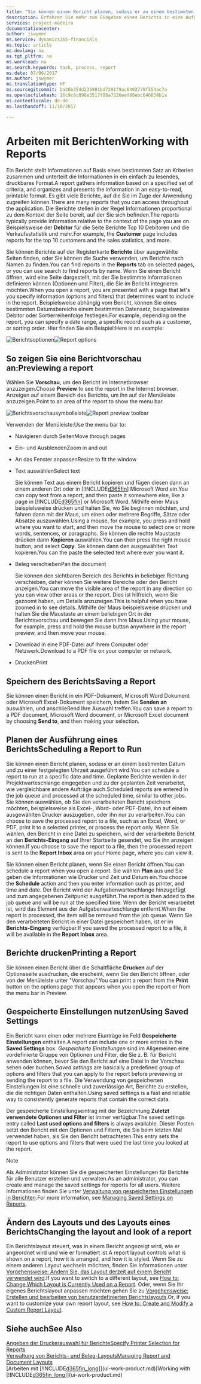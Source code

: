 ```yaml
---
title: "Sie können einen Bericht planen, sodass er an einem bestimmten Datum und zu einer festgelegten Uhrzeit ausgeführt wird | Microsoft Docs"
description: Erfahren Sie mehr zum Eingeben eines Berichts in eine Aufgabenwarteschlange und das Planen der Verarbeitung an einem bestimmten Datum und Uhrzeit.
services: project-madeira
documentationcenter: 
author: jswymer
ms.service: dynamics365-financials
ms.topic: article
ms.devlang: na
ms.tgt_pltfrm: na
ms.workload: na
ms.search.keywords: task, process, report
ms.date: 07/06/2017
ms.author: jswymer
ms.translationtype: HT
ms.sourcegitcommit: ba26b354d235981bd7291f9ac6402779f554ac7a
ms.openlocfilehash: 16c9c8c896e3517f08a7326eef88ebc646834b1a
ms.contentlocale: de-de
ms.lasthandoff: 11/10/2017

---
```

# <a name="working-with-reports"></a><span data-ttu-id="593c0-103">Arbeiten mit Berichten</span><span class="sxs-lookup"><span data-stu-id="593c0-103">Working with Reports</span></span>
<span data-ttu-id="593c0-104">Ein Bericht stellt Informationen auf Basis eines bestimmten Satz an Kriterien zusammen und unterteilt die Informationen in ein einfach zu lesendes, druckbares Format.</span><span class="sxs-lookup"><span data-stu-id="593c0-104">A report gathers information based on a specified set of criteria, and organizes and presents the information in an easy-to-read, printable format.</span></span> <span data-ttu-id="593c0-105">Es gibt viele Berichte, auf die Sie im Zuge der Anwendung zugreifen können.</span><span class="sxs-lookup"><span data-stu-id="593c0-105">There are many reports that you can access throughout the application.</span></span> <span data-ttu-id="593c0-106">Die Berichte stellen in der Regel Informationen proportional zu dem Kontext der Seite bereit, auf der Sie sich befinden.</span><span class="sxs-lookup"><span data-stu-id="593c0-106">The reports typically provide information relative to the context of the page you are on.</span></span> <span data-ttu-id="593c0-107">Beispielsweise der **Debitor** für die Seite Berichte Top 10 Debitoren und die Verkaufsstatistik und mehr.</span><span class="sxs-lookup"><span data-stu-id="593c0-107">For example, the **Customer** page includes reports for the top 10 customers and the sales statistics, and more.</span></span>

<span data-ttu-id="593c0-108">Sie können Berichte auf der Registerkarte **Berichte** über ausgewählte Seiten finden, oder Sie können die Suche verwenden, um Berichte nach Namen zu finden.</span><span class="sxs-lookup"><span data-stu-id="593c0-108">You can find reports in the **Reports** tab on selected pages, or you can use search to find reports by name.</span></span> <span data-ttu-id="593c0-109">Wenn Sie einen Bericht öffnen, wird eine Seite dargestellt, mit der Sie bestimmte Informationen definieren können (Optionen und Filter), die Sie im Bericht integrieren möchten.</span><span class="sxs-lookup"><span data-stu-id="593c0-109">When you open a report, you are presented with a page that let's you specify information (options and filters) that determines want to include in the report.</span></span> <span data-ttu-id="593c0-110">Beispielsweise abhängig vom Bericht, können Sie eines bestimmten Datumsbereichs einem bestimmten Datensatz, beispielsweise Debitor oder Sortierreihenfolge festlegen.</span><span class="sxs-lookup"><span data-stu-id="593c0-110">For example, depending on the report, you can specify a date range, a specific record such as a customer, or sorting order.</span></span> <span data-ttu-id="593c0-111">Hier finden Sie ein Beispiel:</span><span class="sxs-lookup"><span data-stu-id="593c0-111">Here is an example:</span></span>

<span data-ttu-id="593c0-112">![Berichtsoptionen](media/report_options.png "Berichtsoptionen")</span><span class="sxs-lookup"><span data-stu-id="593c0-112">![Report options](media/report_options.png "Report options")</span></span>

## <a name="previewing-a-report"></a><span data-ttu-id="593c0-113">So zeigen Sie eine Berichtvorschau an:</span><span class="sxs-lookup"><span data-stu-id="593c0-113">Previewing a report</span></span>
<span data-ttu-id="593c0-114">Wählen Sie **Vorschau**, um den Bericht im Internetbrowser anzuzeigen.</span><span class="sxs-lookup"><span data-stu-id="593c0-114">Choose **Preview** to see the report in the Internet browser.</span></span> <span data-ttu-id="593c0-115">Anzeigen auf einem Bereich des Berichts, um ihn auf der Menüleiste anzuzeigen.</span><span class="sxs-lookup"><span data-stu-id="593c0-115">Point to an area of the report to show the menu bar.</span></span>  

<span data-ttu-id="593c0-116">![Berichtsvorschausymbolleiste](media/report_viewer.png "Berichtsvorschausymbolleiste")</span><span class="sxs-lookup"><span data-stu-id="593c0-116">![Report preview toolbar](media/report_viewer.png "Report preview toolbar")</span></span>

<span data-ttu-id="593c0-117">Verwenden der Menüleiste:</span><span class="sxs-lookup"><span data-stu-id="593c0-117">Use the menu bar to:</span></span>

-   <span data-ttu-id="593c0-118">Navigieren durch Seiten</span><span class="sxs-lookup"><span data-stu-id="593c0-118">Move through pages</span></span>
-   <span data-ttu-id="593c0-119">Ein- und Ausblenden</span><span class="sxs-lookup"><span data-stu-id="593c0-119">Zoom in and out</span></span>
-   <span data-ttu-id="593c0-120">An das Fenster anpassen</span><span class="sxs-lookup"><span data-stu-id="593c0-120">Resize to fit the window</span></span>
-   <span data-ttu-id="593c0-121">Text auswählen</span><span class="sxs-lookup"><span data-stu-id="593c0-121">Select text</span></span>

    <span data-ttu-id="593c0-122">Sie können Text aus einem Bericht kopieren und fügen diesen dann an einem anderen Ort oder in [!INCLUDE[d365fin](includes/d365fin_md.md)] Microsoft Word ein.</span><span class="sxs-lookup"><span data-stu-id="593c0-122">You can copy text from a report, and then paste it somewhere else, like a page in [!INCLUDE[d365fin](includes/d365fin_md.md)] or Microsoft Word.</span></span>  <span data-ttu-id="593c0-123">Mithilfe einer Maus beispielsweise drücken und halten Sie, wo Sie beginnen möchten, und fahren dann mit der Maus, um einen oder mehrere Begriffe, Sätze oder Absätze auszuwählen.</span><span class="sxs-lookup"><span data-stu-id="593c0-123">Using a mouse, for example, you press and hold where you want to start, and then move the mouse to select one or more words, sentences, or paragraphs.</span></span> <span data-ttu-id="593c0-124">Sie können die rechte Maustaste drücken dann **Kopieren** auswählen.</span><span class="sxs-lookup"><span data-stu-id="593c0-124">You can then press the right mouse button, and select **Copy**.</span></span> <span data-ttu-id="593c0-125">Sie können dann den ausgewählten Text kopieren.</span><span class="sxs-lookup"><span data-stu-id="593c0-125">You can the paste the selected text where ever you want it.</span></span>
-   <span data-ttu-id="593c0-126">Beleg verschieben</span><span class="sxs-lookup"><span data-stu-id="593c0-126">Pan the document</span></span>

    <span data-ttu-id="593c0-127">Sie können den sichtbaren Bereich des Berichts in beliebiger Richtung verschieben, daher können Sie weitere Bereiche oder den Bericht anzeigen.</span><span class="sxs-lookup"><span data-stu-id="593c0-127">You can move the visible area of the report in any direction so you can view other areas or the report.</span></span> <span data-ttu-id="593c0-128">Dies ist hilfreich, wenn Sie gezoomt haben, um Details anzuzeigen.</span><span class="sxs-lookup"><span data-stu-id="593c0-128">This is helpful when you have zoomed in to see details.</span></span>  <span data-ttu-id="593c0-129">Mithilfe der Maus beispielsweise drücken und halten Sie die Maustaste an einem beliebigen Ort in der Berichtsvorschau und bewegen Sie dann Ihre Maus.</span><span class="sxs-lookup"><span data-stu-id="593c0-129">Using your mouse, for example, press and hold the mouse button anywhere in the report preview, and then move your mouse.</span></span>

-   <span data-ttu-id="593c0-130">Download in eine PDF-Datei auf Ihrem Computer oder Netzwerk.</span><span class="sxs-lookup"><span data-stu-id="593c0-130">Download to a PDF file on your computer or network.</span></span>
-   <span data-ttu-id="593c0-131">Drucken</span><span class="sxs-lookup"><span data-stu-id="593c0-131">Print</span></span>


## <a name="saving-a-report"></a><span data-ttu-id="593c0-132">Speichern des Berichts</span><span class="sxs-lookup"><span data-stu-id="593c0-132">Saving a Report</span></span>
<span data-ttu-id="593c0-133">Sie können einen Bericht in ein PDF-Dokument, Microsoft Word Dokument oder Microsoft Excel-Dokument speichern, indem Sie **Senden an** auswählen, und anschließend Ihre Auswahl treffen.</span><span class="sxs-lookup"><span data-stu-id="593c0-133">You can save a report to a PDF document, Microsoft Word document, or Microsoft Excel document by choosing **Send to**, and then making your selection.</span></span>

## <a name="ScheduleReport"></a> <span data-ttu-id="593c0-134">Planen der Ausführung eines Berichts</span><span class="sxs-lookup"><span data-stu-id="593c0-134">Scheduling a Report to Run</span></span>
<span data-ttu-id="593c0-135">Sie können einen Bericht planen, sodass er an einem bestimmten Datum und zu einer festgelegten Uhrzeit ausgeführt wird.</span><span class="sxs-lookup"><span data-stu-id="593c0-135">You can schedule a report to run at a specific date and time.</span></span> <span data-ttu-id="593c0-136">Geplante Berichte werden in der Projektwarteschlange eingegeben und zu der geplanten Zeit verarbeitet, wie vergleichbare andere Aufträge auch.</span><span class="sxs-lookup"><span data-stu-id="593c0-136">Scheduled reports are entered in the job queue and processed at the scheduled time, similar to other jobs.</span></span> <span data-ttu-id="593c0-137">Sie können auswählen, ob Sie den verarbeiteten Bericht speichern möchten, beispielsweise als Excel-, Word- oder PDF-Datei, ihn auf einem ausgewählten Drucker auszugeben, oder ihn nur zu verarbeiten.</span><span class="sxs-lookup"><span data-stu-id="593c0-137">You can choose to save the processed report to a file, such as an Excel, Word, or PDF, print it to a selected printer, or process the report only.</span></span> <span data-ttu-id="593c0-138">Wenn Sie wählen, den Bericht in eine Datei zu speichern, wird der verarbeitete Bericht an den **Berichts-Eingang** auf Ihrer Startseite gesendet, wo Sie ihn anzeigen können.</span><span class="sxs-lookup"><span data-stu-id="593c0-138">If you choose to save the report to a file, then the processed report is sent to the **Report Inbox** area on your Home page, where you can view it.</span></span>

<span data-ttu-id="593c0-139">Sie können einen Bericht planen, wenn Sie einen Bericht öffnen.</span><span class="sxs-lookup"><span data-stu-id="593c0-139">You can schedule a report when you open a report.</span></span> <span data-ttu-id="593c0-140">Sie wählen **Plan** aus und Sie geben die Informationen wie Drucker und Zeit und Datum ein.</span><span class="sxs-lookup"><span data-stu-id="593c0-140">You choose the **Schedule** action and then you enter information such as printer, and time and date.</span></span> <span data-ttu-id="593c0-141">Der Bericht wird der Aufgabenwarteschlange hinzugefügt und zum angegebenen Zeitpunkt ausgeführt.</span><span class="sxs-lookup"><span data-stu-id="593c0-141">The report is then added to the job queue and will be run at the specified time.</span></span> <span data-ttu-id="593c0-142">Wenn der Bericht verarbeitet ist, wird das Element aus der Aufgabenwarteschlange entfernt.</span><span class="sxs-lookup"><span data-stu-id="593c0-142">When the report is processed, the item will be removed from the job queue.</span></span> <span data-ttu-id="593c0-143">Wenn Sie den verarbeiteten Bericht in einer Datei gespeichert haben, ist er im **Berichts-Eingang** verfügbar.</span><span class="sxs-lookup"><span data-stu-id="593c0-143">If you saved the processed report to a file, it will be available in the **Report Inbox** area.</span></span>

## <a name="PrintReport"></a><span data-ttu-id="593c0-144">Berichte drucken</span><span class="sxs-lookup"><span data-stu-id="593c0-144">Printing a Report</span></span>
<span data-ttu-id="593c0-145">Sie können einen Bericht über die Schaltfläche **Drucken** auf der Optionsseite ausdrucken, die erscheint, wenn Sie den Bericht öffnen, oder von der Menüleiste unter "Vorschau".</span><span class="sxs-lookup"><span data-stu-id="593c0-145">You can print a report from the **Print** button on the options page that appears when you open the report or from the menu bar in Preview.</span></span>

## <a name="using-saved-settings"></a><span data-ttu-id="593c0-146">Gespeicherte Einstellungen nutzen</span><span class="sxs-lookup"><span data-stu-id="593c0-146">Using Saved Settings</span></span>
<span data-ttu-id="593c0-147">Ein Bericht kann einen oder mehrere Eiunträge im Feld **Gespeicherte Einstellungen** enthalten.</span><span class="sxs-lookup"><span data-stu-id="593c0-147">A report can include one or more entries in the **Saved Settings** box.</span></span> <span data-ttu-id="593c0-148">*Gespeicherte Einstellungen* sind im Allgemeinen eine vordefinierte Gruppe von Optionen und Filter, die Sie z. B. für Bericht anwenden können, bevor Sie den Bericht auf eine Datei in der Vorschau sehen oder buchen.</span><span class="sxs-lookup"><span data-stu-id="593c0-148">*Saved settings* are basically a predefined group of options and filters that you can apply to the report before previewing or sending the report to a file.</span></span> <span data-ttu-id="593c0-149">Die Verwendung von gespeicherten Einstellungen ist eine schnelle und zuverlässige Art, Berichte zu erstellen, die die richtigen Daten enthalten.</span><span class="sxs-lookup"><span data-stu-id="593c0-149">Using saved settings is a fast and reliable way to consistently generate reports that contain the correct data.</span></span>

<span data-ttu-id="593c0-150">Der gespeicherte Einstellungseintrag mit der Bezeichnung **Zuletzt verwendete Optionen und Filter** ist immer verfügbar.</span><span class="sxs-lookup"><span data-stu-id="593c0-150">The saved settings entry called **Last used options and filters** is always available.</span></span> <span data-ttu-id="593c0-151">Dieser Posten setzt den Bericht mit den Optionen und Filtern, die Sie beim letzten Mal verwendet haben, als Sie den Bericht betrachteten.</span><span class="sxs-lookup"><span data-stu-id="593c0-151">This entry sets the report to use options and filters that were used the last time you looked at the report.</span></span>

>[!NOTE]
><span data-ttu-id="593c0-152">Als Administrator können Sie die gespeicherten Einstellungen für Berichte für alle Benutzer erstellen und verwalten.</span><span class="sxs-lookup"><span data-stu-id="593c0-152">As an administrator, you can create and manage the saved settings for reports for all users.</span></span> <span data-ttu-id="593c0-153">Weitere Informationen finden Sie unter [Verwaltung von gespeicherten Einstellungen in Berichten](reports-saving-reusing-settings.md).</span><span class="sxs-lookup"><span data-stu-id="593c0-153">For more information, see [Managing Saved Settings on Reports](reports-saving-reusing-settings.md).</span></span>

## <a name="changing-the-layout-and-look-of-a-report"></a><span data-ttu-id="593c0-154">Ändern des Layouts und des Layouts eines Berichts</span><span class="sxs-lookup"><span data-stu-id="593c0-154">Changing the layout and look of a report</span></span>
<span data-ttu-id="593c0-155">Ein Berichtslayout steuert, was in einem Bericht angezeigt wird, wie er angeordnet wird und wie er formatiert ist.</span><span class="sxs-lookup"><span data-stu-id="593c0-155">A report layout controls what is shown on a report, how it is arranged, and how it is styled.</span></span> <span data-ttu-id="593c0-156">Wenn Sie zu einem anderen Layout wechseln möchten, finden Sie Informationen unter [Vorgehensweise: Ändern Sie, das Layout derzeit auf einem Bericht verwendet wird](ui-how-change-layout-currently-used-report.md).</span><span class="sxs-lookup"><span data-stu-id="593c0-156">If you want to switch to a different layout, see [How to: Change Which Layout is Currently Used on a Report](ui-how-change-layout-currently-used-report.md).</span></span> <span data-ttu-id="593c0-157">Oder, wenn Sie Ihr eigenes Berichtslayout anpassen möchten gehen Sie zu [Vorgehensweise: Erstellen und bearbeiten von benutzerdefinierten Berichtslayouts](ui-how-create-custom-report-layout.md).</span><span class="sxs-lookup"><span data-stu-id="593c0-157">Or, if you want to customize your own report layout, see [How to: Create and Modify a Custom Report Layout](ui-how-create-custom-report-layout.md).</span></span>

## <a name="see-also"></a><span data-ttu-id="593c0-158">Siehe auch</span><span class="sxs-lookup"><span data-stu-id="593c0-158">See Also</span></span>
[<span data-ttu-id="593c0-159">Angeben der Druckerauswahl für Berichte</span><span class="sxs-lookup"><span data-stu-id="593c0-159">Specify Printer Selection for Reports</span></span>](ui-specify-printer-selection-reports.md)  
[<span data-ttu-id="593c0-160">Verwaltung von Berichts- und Beleg-Layouts</span><span class="sxs-lookup"><span data-stu-id="593c0-160">Managing Report and Document Layouts</span></span>](ui-manage-report-layouts.md)  
<span data-ttu-id="593c0-161">[Arbeiten mit [!INCLUDE[d365fin_long](includes/d365fin_long_md.md)]](ui-work-product.md)</span><span class="sxs-lookup"><span data-stu-id="593c0-161">[Working with [!INCLUDE[d365fin_long](includes/d365fin_long_md.md)]](ui-work-product.md)</span></span>

